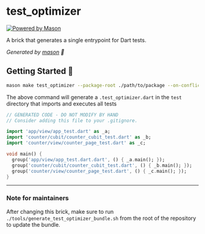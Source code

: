 # test_optimizer

[![Powered by Mason](https://img.shields.io/endpoint?url=https%3A%2F%2Ftinyurl.com%2Fmason-badge)](https://github.com/felangel/mason)

A brick that generates a single entrypoint for Dart tests.

_Generated by [mason][1] 🧱_

## Getting Started 🚀

```sh
mason make test_optimizer --package-root ./path/to/package --on-conflict overwrite
```

The above command will generate a `.test_optimizer.dart` in the `test` directory that imports and executes all tests

```dart
// GENERATED CODE - DO NOT MODIFY BY HAND
// Consider adding this file to your .gitignore.

import 'app/view/app_test.dart' as _a;
import 'counter/cubit/counter_cubit_test.dart' as _b;
import 'counter/view/counter_page_test.dart' as _c;

void main() {
  group('app/view/app_test.dart.dart', () { _a.main(); });
  group('counter/cubit/counter_cubit_test.dart', () { _b.main(); });
  group('counter/view/counter_page_test.dart', () { _c.main(); });
}
```

[1]: https://github.com/felangel/mason

---

### Note for maintainers

After changing this brick, make sure to run `./tools/generate_test_optimizer_bundle.sh` from the root of the repository to update the bundle.

